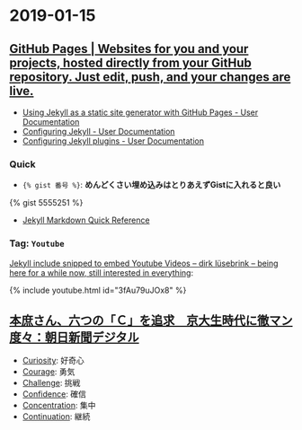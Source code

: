 # 2019-01-15

## [GitHub Pages | Websites for you and your projects, hosted directly from your GitHub repository. Just edit, push, and your changes are live.](https://pages.github.com/)

- [Using Jekyll as a static site generator with GitHub Pages - User Documentation](https://help.github.com/articles/using-jekyll-as-a-static-site-generator-with-github-pages/)
- [Configuring Jekyll - User Documentation](https://help.github.com/articles/configuring-jekyll/)
- [Configuring Jekyll plugins - User Documentation](https://help.github.com/articles/configuring-jekyll-plugins/)

### Quick

- `{% gist 番号 %}`: **めんどくさい埋め込みはとりあえずGistに入れると良い**

{% gist 5555251 %}

- [Jekyll Markdown Quick Reference](https://gist.github.com/roachhd/779fa77e9b90fe945b0c#file-quick-ref-jekyll-markdown-md)

### Tag: `Youtube`

[Jekyll include snipped to embed Youtube Videos – dirk lüsebrink – being here for a while now, still interested in everything](http://sebrink.de/Youtube-Jekyll-Include/):

{% include youtube.html id="3fAu79uJOx8" %}

## [本庶さん、六つの「Ｃ」を追求　京大生時代に徹マン度々：朝日新聞デジタル](https://www.asahi.com/articles/ASL9G3TNZL9GPLBJ005.html)

- [Curiosity](https://www.thefreedictionary.com/Curiosity): 好奇心
- [Courage](https://www.thefreedictionary.com/Courage): 勇気
- [Challenge](https://www.thefreedictionary.com/Challenge): 挑戦
- [Confidence](https://www.thefreedictionary.com/Confidence): 確信
- [Concentration](https://www.thefreedictionary.com/Concentration): 集中
- [Continuation](https://www.thefreedictionary.com/Continuation): 継続